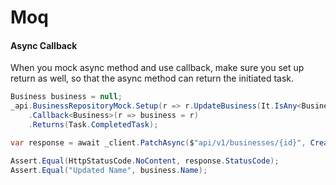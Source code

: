 # Moq

#### Async Callback

When you mock async method and use callback, make sure you set up return as well, so that the async method can return the initiated task.

```csharp
Business business = null; 
_api.BusinessRepositoryMock.Setup(r => r.UpdateBusiness(It.IsAny<Business>()))
    .Callback<Business>(r => business = r)
    .Returns(Task.CompletedTask);

var response = await _client.PatchAsync($"api/v1/businesses/{id}", CreateJsonContent(request));

Assert.Equal(HttpStatusCode.NoContent, response.StatusCode);
Assert.Equal("Updated Name", business.Name);
```

